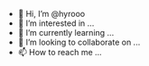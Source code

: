 - 👋 Hi, I’m @hyrooo
- 👀 I’m interested in ...
- 🌱 I’m currently learning ...
- 💞️ I’m looking to collaborate on ...
- 📫 How to reach me ...

<!---
hyrooo/hyrooo is a ✨ special ✨ repository because its `README.md` (this file) appears on your GitHub profile.
You can click the Preview link to take a look at your changes.
--->
